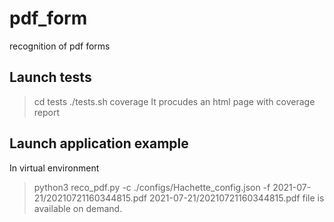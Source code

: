# pdf_form
recognition of pdf forms

## Launch tests
> cd tests
> ./tests.sh coverage
It procudes an html page with coverage report

## Launch application example
In virtual environment
> python3 reco_pdf.py -c ./configs/Hachette_config.json -f 2021-07-21/20210721160344815.pdf
2021-07-21/20210721160344815.pdf file is available on demand.
